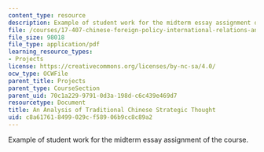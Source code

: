 ```yaml
---
content_type: resource
description: Example of student work for the midterm essay assignment of the course.
file: /courses/17-407-chinese-foreign-policy-international-relations-and-strategy-spring-2009/c8a617618499029cf58906b9cc8c89a2_MIT17_407S09_midterm1.pdf
file_size: 98018
file_type: application/pdf
learning_resource_types:
- Projects
license: https://creativecommons.org/licenses/by-nc-sa/4.0/
ocw_type: OCWFile
parent_title: Projects
parent_type: CourseSection
parent_uid: 70c1a229-9791-0d3a-198d-c6c439e469d7
resourcetype: Document
title: An Analysis of Traditional Chinese Strategic Thought
uid: c8a61761-8499-029c-f589-06b9cc8c89a2
---
```

Example of student work for the midterm essay assignment of the course.